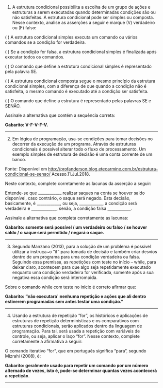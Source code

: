 1) A estrutura condicional possibilita a escolha de um grupo de ações e estruturas a serem executadas quando determinadas condições são ou não satisfeitas. A estrutura condicional pode ser simples ou composta. Nesse contexto, analise as asserções a seguir e marque (V) verdadeiro ou (F) falso:

(   ) A estrutura condicional simples executa um comando ou vários comandos se a condição for verdadeira.

(   ) Se a condição for falsa, a estrutura condicional simples é finalizada após executar todos os comandos.

(   ) O comando que define a estrutura condicional simples é representado pela palavra SE.

(   ) A estrutura condicional composta segue o mesmo princípio da estrutura condicional simples, com a diferença de que quando a condição não é satisfeita, o mesmo comando é executado até a condição ser satisfeita.

(   ) O comando que define a estrutura é representado pelas palavras SE e SENÃO.

Assinale a alternativa que contém a sequência correta:

**Gabarito: V-F-V-F-V.**

---

2) Em lógica de programação, usa-se condições para tomar decisões no decorrer da execução de um programa. Através de estruturas condicionais é possível alterar todo o fluxo de processamento. Um exemplo simples de estrutura de decisão é uma conta corrente de um banco.

Fonte: Disponível em <http://profanderson.blog.etecarmine.com.br/estrutura-condicional-se-senao/> Acesso.11.Jul.2018.

Neste contexto, complete corretamente as lacunas da asserção a seguir:

Entende-se que ____________ realizar saques na conta se houver saldo disponível, caso contrário, o saque será negado. Esta decisão, basicamente, é ____________, ou seja, ____________, a condição será verdadeira e _____________, senão, a condição falsa ____________.

Assinale a alternativa que completa corretamente as lacunas:

**Gabarito: somente será possível / um verdadeiro ou falso / se houver saldo / o saque será permitido / negará o saque.**

---

3) Segundo Manzano (2013), para a solução de um problema é possível utilizar a instruça~o “if” para tomada de decisão e também criar desvios dentro de um programa para uma condição verdadeira ou falsa. Seguindo essa premissa, as repetições com teste no início – while, para deixar claro, acontecem para que algo seja repetidamente executado enquanto uma condição verdadeira for verificada, somente após a sua negativa essa condição será interrompida.

Sobre o comando while com teste no inicio é correto afirmar que:

**Gabarito: “não executara´ nenhuma repetição e ações que ali dentro estiverem programadas sem antes testar uma condição.”**

---

4) Usando a estrutura de repetição “for”, os históricos e aplicações de estruturas de repetição determinísticas e os comparativos com estruturas condicionais, serão aplicados dentro da linguagem de programação. Para tal, será usada a repetição com variáveis de controle, ou seja, aplicar o laço “for”. Nesse contexto, complete corretamente a afirmativa a seguir:

O comando iterativo “for”, que em português significa “para”, segundo Mizrahi (2008), é:

**Gabarito: geralmente usado para repetir um comando por um número alternado de vezes, isto é, pode-se determinar quantas vezes acontecerá a repetição.**

---